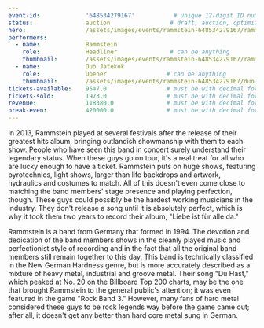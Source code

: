 ```yaml
---
event-id:             '648534279167'           # unique 12-digit ID number
status:               auction                 # draft, auction, optimized
hero:                 /assets/images/events/rammstein-648534279167/rammstein-648534279167-hero2.jpeg
performers: 
  - name:             Rammstein
    role:             Headliner               # can be anything
    thumbnail:        /assets/images/events/rammstein-648534279167/rammstein-648534279167-hero2.jpeg
  - name:             Duo Jatekok
    role:             Opener                 # can be anything
    thumbnail:        /assets/images/events/rammstein-648534279167/duo-jatekok.jpg
tickets-available:    9547.0                 # must be with decimal for math to work
tickets-sold:         1973.0                 # must be with decimal for math to work
revenue:              118380.0               # must be with decimal for math to work
break-even:           420000.0               # must be with decimal for math to work
---
```


In 2013, Rammstein played at several festivals after the release of their greatest hits album, bringing outlandish showmanship with them to each show. People who have seen this band in concert surely understand their legendary status. When these guys go on tour, it's a real treat for all who are lucky enough to have a ticket. Rammstein puts on huge shows, featuring pyrotechnics, light shows, larger than life backdrops and artwork, hydraulics and costumes to match. All of this doesn't even come close to matching the band members' stage presence and playing perfection, though. These guys could possibly be the hardest working musicians in the industry. They don't release a song until it is absolutely perfect, which is why it took them two years to record their album, "Liebe ist für alle da."

Rammstein is a band from Germany that formed in 1994. The devotion and dedication of the band members shows in the cleanly played music and perfectionist style of recording and in the fact that all the original band members still remain together to this day. This band is technically classified in the New German Hardness genre, but is more accurately described as a mixture of heavy metal, industrial and groove metal. Their song "Du Hast," which peaked at No. 20 on the Billboard Top 200 charts, may be the one that brought Rammstein to the general public's attention; it was even featured in the game "Rock Band 3." However, many fans of hard metal considered these guys to be rock legends way before the game came out; after all, it doesn't get any better than hard core metal sung in German.